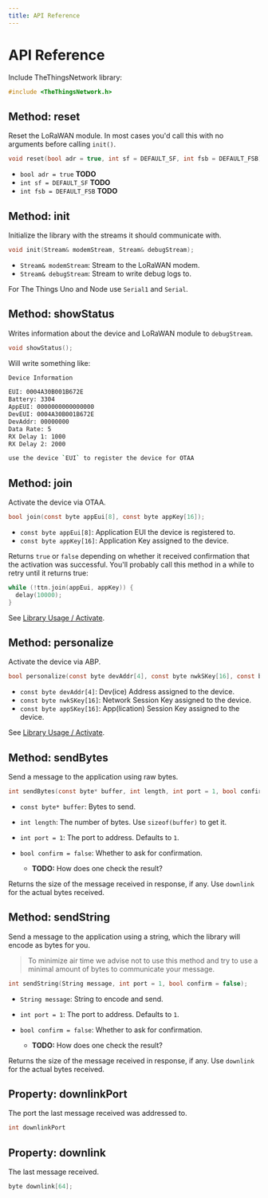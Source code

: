 ```yaml
---
title: API Reference
---
```


# API Reference

Include TheThingsNetwork library:

```c
#include <TheThingsNetwork.h>
```

## Method: reset
Reset the LoRaWAN module. In most cases you'd call this with no arguments before calling `init()`.

```c
void reset(bool adr = true, int sf = DEFAULT_SF, int fsb = DEFAULT_FSB);
```

- `bool adr = true` **TODO**
- `int sf = DEFAULT_SF` **TODO**
- `int fsb = DEFAULT_FSB` **TODO**

## Method: init
Initialize the library with the streams it should communicate with.

```c
void init(Stream& modemStream, Stream& debugStream);
```

- `Stream& modemStream`: Stream to the LoRaWAN modem.
- `Stream& debugStream`: Stream to write debug logs to.

For The Things Uno and Node use `Serial1` and `Serial`.

## Method: showStatus
Writes information about the device and LoRaWAN module to `debugStream`.

```c
void showStatus();
```

Will write something like:

```bash
Device Information

EUI: 0004A30B001B672E
Battery: 3304
AppEUI: 0000000000000000
DevEUI: 0004A30B001B672E
DevAddr: 00000000
Data Rate: 5
RX Delay 1: 1000
RX Delay 2: 2000

use the device `EUI` to register the device for OTAA
```

## Method: join
Activate the device via OTAA.

```c
bool join(const byte appEui[8], const byte appKey[16]);
```

- `const byte appEui[8]`: Application EUI the device is registered to.
- `const byte appKey[16]`: Application Key assigned to the device.

Returns `true` or `false` depending on whether it received confirmation that the activation was successful. You'll probably call this method in a while to retry until it returns true:

```c
while (!ttn.join(appEui, appKey)) {
  delay(10000);
}
```

See [Library Usage / Activate](#activate).

## Method: personalize
Activate the device via ABP.

```c
bool personalize(const byte devAddr[4], const byte nwkSKey[16], const byte appSKey[16]);
```

- `const byte devAddr[4]`: Dev(ice) Address assigned to the device.
- `const byte nwkSKey[16]`: Network Session Key assigned to the device.
- `const byte appSKey[16]`: App(lication) Session Key assigned to the device.

See [Library Usage / Activate](#activate).

## Method: sendBytes
Send a message to the application using raw bytes.

```c
int sendBytes(const byte* buffer, int length, int port = 1, bool confirm = false);
```

- `const byte* buffer`: Bytes to send.
- `int length`: The number of bytes. Use `sizeof(buffer)` to get it.
- `int port = 1`: The port to address. Defaults to `1`.
- `bool confirm = false`: Whether to ask for confirmation.

	- **TODO:** How does one check the result?

Returns the size of the message received in response, if any. Use `downlink` for the actual bytes received.

## Method: sendString
Send a message to the application using a string, which the library will encode as bytes for you.

> To minimize air time we advise not to use this method and try to use a minimal amount of bytes to communicate your message.

```c
int sendString(String message, int port = 1, bool confirm = false);
```

- `String message`: String to encode and send.
- `int port = 1`: The port to address. Defaults to `1`.
- `bool confirm = false`: Whether to ask for confirmation.

	- **TODO:** How does one check the result?

Returns the size of the message received in response, if any. Use `downlink` for the actual bytes received.

## Property: downlinkPort
The port the last message received was addressed to.

```c
int downlinkPort
```

## Property: downlink
The last message received.

```c
byte downlink[64];
```
